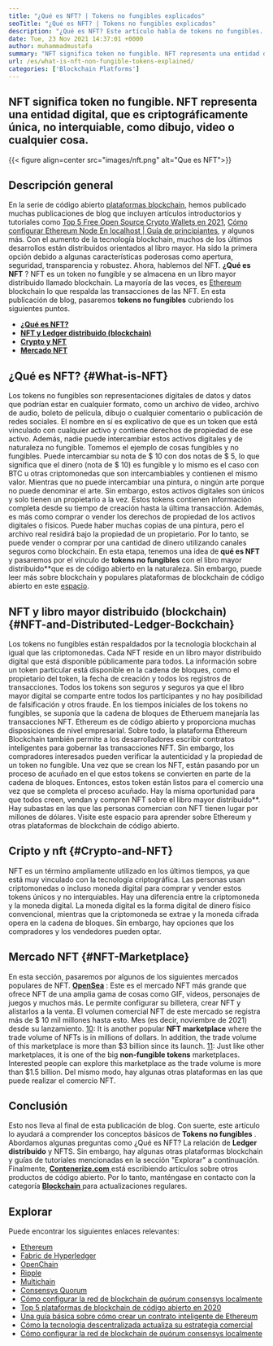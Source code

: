 ```yaml
---
title: "¿Qué es NFT? | Tokens no fungibles explicados" 
seoTitle: "¿Qué es NFT? | Tokens no fungibles explicados" 
description: "¿Qué es NFT? Este artículo habla de tokens no fungibles. Un NFT es una unidad única de datos digitales almacenados en un libro mayor distribuido con metadatos completos." 
date: Tue, 23 Nov 2021 14:37:01 +0000
author: muhammadmustafa
summary: "NFT significa token no fungible. NFT representa una entidad digital, que es criptográficamente única, no interquiable, como dibujo, video o cualquier cosa." 
url: /es/what-is-nft-non-fungible-tokens-explained/
categories: ['Blockchain Platforms']
---
```


## NFT significa token no fungible. NFT representa una entidad digital, que es criptográficamente única, no interquiable, como dibujo, video o cualquier cosa.

{{< figure align=center src="images/nft.png" alt="Que es NFT">}}


## Descripción general
En la serie de código abierto [plataformas blockchain][1], hemos publicado muchas publicaciones de blog que incluyen artículos introductorios y tutoriales como [Top 5 Free Open Source Crypto Wallets en 2021][2], [Cómo configurar Ethereum Node En localhost | Guía de principiantes][3], y algunos más. Con el aumento de la tecnología blockchain, muchos de los últimos desarrollos están distribuidos orientados al libro mayor. Ha sido la primera opción debido a algunas características poderosas como apertura, seguridad, transparencia y robustez. Ahora, hablemos del NFT.  **¿Qué es NFT**  ? NFT es un token no fungible y se almacena en un libro mayor distribuido llamado blockchain. La mayoría de las veces, es [Ethereum][1] blockchain lo que respalda las transacciones de las NFT.
En esta publicación de blog, pasaremos  **tokens no fungibles**  cubriendo los siguientes puntos.
*  **[¿Qué es NFT?][4]**  
*  **[NFT y Ledger distribuido (blockchain)][5]**  
*  **[Crypto y NFT][6]**  
*  **[Mercado NFT][7]**  

## ¿Qué es NFT? {#What-is-NFT}

Los tokens no fungibles son representaciones digitales de datos y datos que podrían estar en cualquier formato, como un archivo de video, archivo de audio, boleto de película, dibujo o cualquier comentario o publicación de redes sociales. El nombre en sí es explicativo de que es un token que está vinculado con cualquier activo y contiene derechos de propiedad de ese activo. Además, nadie puede intercambiar estos activos digitales y de naturaleza no fungible. Tomemos el ejemplo de cosas fungibles y no fungibles. Puede intercambiar su nota de $ 10 con dos notas de $ 5, lo que significa que el dinero (nota de $ 10) es fungible y lo mismo es el caso con BTC u otras criptomonedas que son intercambiables y contienen el mismo valor. Mientras que no puede intercambiar una pintura, o ningún arte porque no puede denominar el arte. Sin embargo, estos activos digitales son únicos y solo tienen un propietario a la vez.
Estos tokens contienen información completa desde su tiempo de creación hasta la última transacción. Además, es más como comprar o vender los derechos de propiedad de los activos digitales o físicos. Puede haber muchas copias de una pintura, pero el archivo real residirá bajo la propiedad de un propietario. Por lo tanto, se puede vender o comprar por una cantidad de dinero utilizando canales seguros como blockchain. En esta etapa, tenemos una idea de  **qué es NFT** y pasaremos por el vínculo de **tokens no fungibles**  con el libro mayor distribuido**que es de código abierto en la naturaleza. Sin embargo, puede leer más sobre blockchain y populares plataformas de blockchain de código abierto en este [espacio][8].

## NFT y libro mayor distribuido (blockchain) {#NFT-and-Distributed-Ledger-Bockchain}

Los tokens no fungibles están respaldados por la tecnología blockchain al igual que las criptomonedas. Cada NFT reside en un libro mayor distribuido digital que está disponible públicamente para todos. La información sobre un token particular está disponible en la cadena de bloques, como el propietario del token, la fecha de creación y todos los registros de transacciones. Todos los tokens son seguros y seguros ya que el libro mayor digital se comparte entre todos los participantes y no hay posibilidad de falsificación y otros fraude. En los tiempos iniciales de los tokens no fungibles, se suponía que la cadena de bloques de Etheruem manejaría las transacciones NFT. Ethereum es de código abierto y proporciona muchas disposiciones de nivel empresarial. Sobre todo, la plataforma Ethereum Blockchain también permite a los desarrolladores escribir contratos inteligentes para gobernar las transacciones NFT.
Sin embargo, los compradores interesados ​​pueden verificar la autenticidad y la propiedad de un token no fungible. Una vez que se crean los NFT, están pasando por un proceso de acuñado en el que estos tokens se convierten en parte de la cadena de bloques. Entonces, estos token están listos para el comercio una vez que se completa el proceso acuñado. Hay la misma oportunidad para que todos creen, vendan y compren NFT sobre el libro mayor distribuido**. Hay subastas en las que las personas comercian con NFT tienen lugar por millones de dólares. Visite este espacio para aprender sobre Ethereum y otras plataformas de blockchain de código abierto.

## Cripto y nft {#Crypto-and-NFT}

NFT es un término ampliamente utilizado en los últimos tiempos, ya que está muy vinculado con la tecnología criptográfica. Las personas usan criptomonedas o incluso moneda digital para comprar y vender estos tokens únicos y no interquiables. Hay una diferencia entre la criptomoneda y la moneda digital. La moneda digital es la forma digital de dinero físico convencional, mientras que la criptomoneda se extrae y la moneda cifrada opera en la cadena de bloques. Sin embargo, hay opciones que los compradores y los vendedores pueden optar.

## Mercado NFT {#NFT-Marketplace}

En esta sección, pasaremos por algunos de los siguientes mercados populares de NFT.
 **[OpenSea][9]** : Este es el mercado NFT más grande que ofrece NFT de una amplia gama de cosas como GIF, videos, personajes de juegos y muchos más. Le permite configurar su billetera, crear NFT y alistarlos a la venta. El volumen comercial NFT de este mercado se registra más de $ 10 mil millones hasta esto. Mes (es decir, noviembre de 2021) desde su lanzamiento.
 [10]: It is another popular  **NFT marketplace**  where the trade volume of NFTs is in millions of dollars. In addition, the trade volume of this marketplace is more than $3 billion since its launch.
 [11]: Just like other marketplaces, it is one of the big  **non-fungible tokens**  marketplaces. Interested people can explore this marketplace as the trade volume is more than $1.5 billion.
Del mismo modo, hay algunas otras plataformas en las que puede realizar el comercio NFT.

## Conclusión
Esto nos lleva al final de esta publicación de blog. Con suerte, este artículo lo ayudará a comprender los conceptos básicos de  **Tokens no fungibles** . Abordamos algunas preguntas como ¿Qué es NFT? La relación de **Ledger distribuido**  y NFTS. Sin embargo, hay algunas otras plataformas blockchain y guías de tutoriales mencionadas en la sección "Explorar" a continuación.
Finalmente, [  **Contenerize.com** ][12] está escribiendo artículos sobre otros productos de código abierto. Por lo tanto, manténgase en contacto con la categoría [ **Blockchain**  ][1] para actualizaciones regulares.

## Explorar
Puede encontrar los siguientes enlaces relevantes:
  * [Ethereum][13]
  * [Fabric de Hyperledger][14]
  * [OpenChain][15]
  * [Ripple][16]
  * [Multichain][17]
  * [Consensys Quorum][18]
  * [Cómo configurar la red de blockchain de quórum consensys localmente][19]
  * [Top 5 plataformas de blockchain de código abierto en 2020][20]
  * [Una guía básica sobre cómo crear un contrato inteligente de Ethereum][21]
  * [Cómo la tecnología descentralizada actualiza su estrategia comercial][22]
  * [Cómo configurar la red de blockchain de quórum consensys localmente][19]



 [1]: https://products.containerize.com/blockchain-platforms/
 [2]: https://blog.containerize.com/blockchain-platforms/top-5-free-open-source-crypto-wallets-in-2021/
 [3]: https://blog.containerize.com/blockchain-platforms/what-is-testnet-how-to-deploy-it-ethereum-testnet/
 [4]: #What-is-NFT
 [5]: #NFT-and-Distributed-Ledger-Bockchain
 [6]: #Crypto-and-NFT
 [7]: #NFT-Marketplace
 [8]: https://blog.containerize.com/category/blockchain-platforms/
 [9]: https://opensea.io/
 [10]: https://marketplace.axieinfinity.com/
 [11]: https://www.larvalabs.com/cryptopunks
 [12]: https://www.containerize.com/
 [13]: https://products.containerize.com/blockchain-platforms/ethereum
 [14]: https://products.containerize.com/blockchain-platforms/hyperledger-fabric
 [15]: https://products.containerize.com/blockchain-platforms/openchain
 [16]: https://products.containerize.com/blockchain-platforms/ripple
 [17]: https://products.containerize.com/blockchain-platforms/multichain
 [18]: https://products.containerize.com/blockchain-platforms/consensys-quorum
 [19]: https://blog.containerize.com/blockchain-platforms/how-to-setup-consensys-quorum-blockchain-network-locally/
 [20]: https://blog.containerize.com/blockchain-platforms/top-5-open-source-blockchain-platforms-in-2020/
 [21]: https://blog.containerize.com/
 [22]: https://blog.containerize.com/2020/11/27/how-decentralized-technology-upgrades-your-business-strategy/
